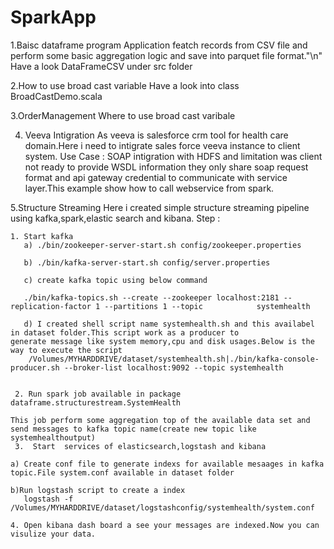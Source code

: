 # SparkApp
1.Baisc dataframe program
  Application featch records from CSV file and perform some basic aggregation logic and save into parquet file format."\n"
   Have a look DataFrameCSV under src folder 

2.How to  use broad cast variable
 Have a look into class BroadCastDemo.scala 
 
3.OrderManagement
 Where to use broad cast varibale
 
4. Veeva Intigration
    As veeva is salesforce  crm tool for health care domain.Here i need to intigrate sales force veeva instance to client system.
    Use Case : SOAP intigration with HDFS and limitation was client not ready to provide WSDL information they only share soap request format and api gateway credential to communicate with service layer.This example show how to call webservice  from spark.
    
5.Structure Streaming 
   Here i created simple structure streaming pipeline using kafka,spark,elastic search and kibana.
   Step :
   
    1. Start kafka 
       a) ./bin/zookeeper-server-start.sh config/zookeeper.properties
       
       b) ./bin/kafka-server-start.sh config/server.properties
       
       c) create kafka topic using below command 
       
       ./bin/kafka-topics.sh --create --zookeeper localhost:2181 --replication-factor 1 --partitions 1 --topic            systemhealth
       
       d) I created shell script name systemhealth.sh and this availabel in dataset folder.This script work as a producer to             generate message like system memory,cpu and disk usages.Below is the way to execute the script
        /Volumes/MYHARDDRIVE/dataset/systemhealth.sh|./bin/kafka-console-producer.sh --broker-list localhost:9092 --topic systemhealth
    
    
     2. Run spark job available in package dataframe.structurestream.SystemHealth
    
    This job perform some aggregation top of the available data set and send messages to kafka topic name(create new topic like systemhealthoutput)
     3.  Start  services of elasticsearch,logstash and kibana
    
    a) Create conf file to generate indexs for available mesaages in kafka topic.File system.conf available in dataset folder
    
    b)Run logstash script to create a index
       logstash -f /Volumes/MYHARDDRIVE/dataset/logstashconfig/systemhealth/system.conf
    
    4. Open kibana dash board a see your messages are indexed.Now you can visulize your data.  
        
